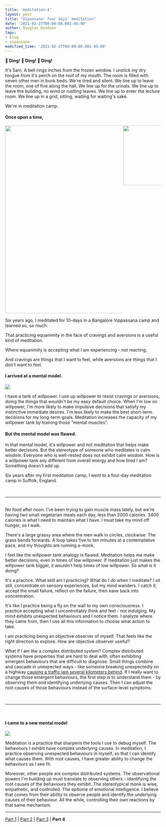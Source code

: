 ```yaml
---
title: 'meditation-4'
layout: post
title: "Vipassana: four days' meditation"
date: '2021-02-27T00:00:00.001-05:00'
author: Douglas Hindson
tags: 
- blog
- vipassana
modified_time: '2021-02-27T00:00:00.001-05:00'
---
```


**🔔 Ding! 🔔 Ding! 🔔 Ding!**

It's 5am. A bell rings inches from the frozen window. I unstick my dry tongue from it's perch on the roof of my mouth. The room is filled with seven other men in bunk beds. We're tired and silent. We line up to leave the room, one of five along the hall. We line up for the urinals. We line up to leave the building, no wind or rustling leaves. We line up to enter the lecture room. We line up in a grid, sitting, waiting for waiting's sake.

We're in meditation camp.

#### Once upon a time,

<div class="row" style="display:flex">
  <div class="column">
    <img src="https://3.bp.blogspot.com/-qtF0y_Rny9w/UnZp_B31V2I/AAAAAAAAARM/Xpw4TQQ7E4A/s1600/IMAG0749.jpg" style="width: 38rem; height: auto;"><br/>
  </div>
  <div class="column">
    <img src="https://2.bp.blogspot.com/-Hhk8JpMtAm0/UnndcOipASI/AAAAAAAAARo/eEsSOkG48ww/s1600/IMAG0758%5B1%5D.jpg" style="width: 12.1rem; height: auto;"><br/>
  </div>
</div>

Six years ago, I meditated for 10-days in a Bangalore Vippassana camp and learned so, so much:

That practicing equanimity in the face of cravings and aversions is a useful kind of meditation.

Where equanimity is accepting what I am experiencing - not reacting.

And cravings are things that I want to feel, while aversions are things that I don't want to feel.

#### I arrived at a mental model.

<img src="https://i.imgur.com/NKonC8c.png"><br/>

I have a tank of willpower. I use up willpower to resist cravings or aversions, doing the things that wouldn't be my easy default choice. When I'm low on willpower, I'm more likely to make impulsive decisions that satisfy my instinctive immediate desires. I'm less likely to make the best short-term decisions for my long-term goals. Meditation increases the capacity of my willpower tank by training those "mental muscles".

#### But the mental model was flawed.

In that mental model, it's willpower and not meditation that helps make better decisions. But the stereotype of someone who meditates is calm wisdom. Everyone who is well-rested does not exhibit calm wisdom. How is a willpower tank any different from overall energy and how tired I am? Something doesn't add up.

Six years after my first meditation camp, I went to a four-day meditation camp in Suffolk, England.

<br/>

---

<br/>
No food after noon. I've been trying to gain muscle mass lately, but we're having two small vegetarian meals each day, less than 2000 calories. 3400 calories is what I need to maintain what I have. I must take my mind off hunger, so I walk.

There's a large grassy area where the men walk in circles, clockwise. The grass bends forwards. A loop takes five to ten minutes at a contemplative pace, and my thoughts are running a-monk.

I feel like the willpower tank analogy is flawed. Meditation helps me make better decisions, even in times of low willpower. If meditation just makes the willpower tank bigger, it wouldn't help times of low willpower. So what is it doing?

It's a practice. What skill am I practicing? What do I *do* when I meditate? I sit still, concentrate on sensory experiences, but my mind wanders. I catch it, accept the small failure, reflect on the failure, then ease back into concentration.

It's like I practice being a fly on the wall to my own consciousness. I practice accepting what I uncontrollably think and feel - not indulging. My mind exhibits unexpected behaviours and I notice them. I analyze where they came from, then I use all this information to choose what action to take.

I am practicing being an objective observer of myself. That feels like the right direction to explore. How are objective observer useful?

What if I am like a complex distributed system? Complex distributed systems have properties that are hard to deal with, often exhibiting emergent behaviours that are difficult to diagnose. Small things combine and cascade in unexpected ways - like someone breaking unexpectedly on a highway [causing a traffic jam several kilometers behind](https://youtu.be/7wm-pZp_mi0?t=32). If I really want to change those emergent behaviours, the first step is to understand them - by observing them and identifying underlying causes. Then I can adjust the root causes of those behaviours instead of the surface-level symptoms.

<br/>

---

<br/>

#### I came to a new mental model

<img src="https://i.imgur.com/XeAfuYf.png"><br/>

Meditation is a practice that sharpens the tools I use to debug myself. The behaviours I exhibit have complex underlying causes. In meditation, I practice observing unexpected behaviours in myself, so that I can identify what causes them. With root causes, I have greater ability to change the behaviours as I see fit.

Moreover, other people are complex distributed systems. The observational powers I'm building up must translate to observing others - identifying the root causes of the behaviours they exhibit. The stereotypical monk is wise, empathetic, and controlled. The epitome of emotional intelligence. I believe that comes from their ability to observe people and identify the underlying causes of their behaviour. All the while, controlling their own reactions by that same mechanism.

---

[Part 1](/vipassana-1) | [Part 2](/vipassana-2) | [Part 3](/vipassana-3) | **Part 4**
